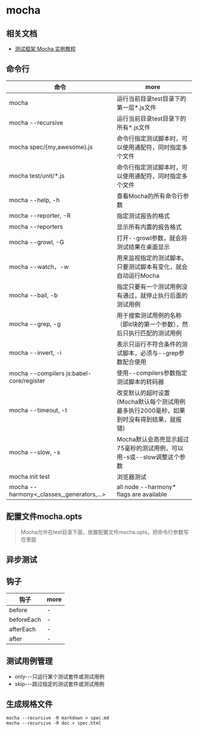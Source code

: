 # mocha

## 相关文档

- [测试框架 Mocha 实例教程](http://www.ruanyifeng.com/blog/2015/12/a-mocha-tutorial-of-examples.html)

## 命令行

命令                                        | more
----------------------------------------- | -------------------------------------------------
mocha                                     | 运行当前目录test目录下的第一层*.js文件
mocha --recursive                         | 运行当前目录test目录下的所有*.js文件
mocha spec/{my,awesome}.js                | 命令行指定测试脚本时，可以使用通配符，同时指定多个文件
mocha test/unit/*.js                      | 命令行指定测试脚本时，可以使用通配符，同时指定多个文件
mocha --help, -h                          | 查看Mocha的所有命令行参数
mocha --reporter, -R                      | 指定测试报告的格式
mocha --reporters                         | 显示所有内置的报告格式
mocha --growl, -G                         | 打开--growl参数，就会将测试结果在桌面显示
mocha --watch，-w                          | 用来监视指定的测试脚本。只要测试脚本有变化，就会自动运行Mocha
mocha --bail, -b                          | 指定只要有一个测试用例没有通过，就停止执行后面的测试用例
mocha --grep, -g                          | 用于搜索测试用例的名称（即it块的第一个参数），然后只执行匹配的测试用例
mocha --invert, -i                        | 表示只运行不符合条件的测试脚本，必须与--grep参数配合使用
mocha --compilers js:babel-core/register  | 使用--compilers参数指定测试脚本的转码器
mocha --timeout, -t                       | 改变默认的超时设置(Mocha默认每个测试用例最多执行2000毫秒，如果到时没有得到结果，就报错)
mocha --slow, -s                          | Mocha默认会高亮显示超过75毫秒的测试用例，可以用-s或--slow调整这个参数
mocha init test                           | 浏览器测试
mocha --harmony<_classes,_generators,...> | all node --harmony* flags are available

## 配置文件mocha.opts

> Mocha允许在test目录下面，放置配置文件mocha.opts，把命令行参数写在里面

## 异步测试

## 钩子

钩子         | more
---------- | ----
before     | -
beforeEach | -
afterEach  | -
after      | -

## 测试用例管理

- only---只运行某个测试套件或测试用例
- skip---跳过指定的测试套件或测试用例

## 生成规格文件

```
mocha --recursive -R markdown > spec.md
mocha --recursive -R doc > spec.html
```
